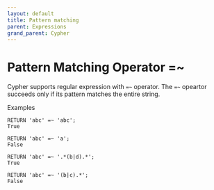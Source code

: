 ```yaml
---
layout: default
title: Pattern matching
parent: Expressions
grand_parent: Cypher
---
```


# Pattern Matching Operator =~

Cypher supports regular expression with `=~` operator. The `=~` opeartor succeeds only if its pattern matches the entire string.

Examples
```
RETURN 'abc' =~ 'abc';
True

RETURN 'abc' =~ 'a';
False

RETURN 'abc' =~ '.*(b|d).*';
True

RETURN 'abc' =~ '(b|c).*';
False
```
